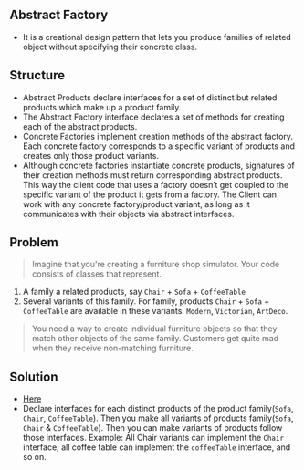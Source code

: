 ## Abstract Factory
- It is a creational design pattern that lets you produce families of related object without specifying their concrete
  class.
  
## Structure
  - Abstract Products declare interfaces for a set of distinct but related products which make up a product family.
  - The Abstract Factory interface declares a set of methods for creating each of the abstract products.
  - Concrete Factories implement creation methods of the abstract factory. Each concrete factory corresponds to a specific variant of products and creates only those product variants.
  - Although concrete factories instantiate concrete products, signatures of their creation methods must return corresponding abstract products. This way the client code that uses a factory doesn’t get coupled to the specific variant of the product it gets from a factory. The Client can work with any concrete factory/product variant, as long as it communicates with their objects via abstract interfaces.
  
## Problem

> Imagine that you're creating a furniture shop simulator. Your code consists of classes that represent.
  1. A family a related products, say `Chair` + `Sofa` + `CoffeeTable`
  2. Several variants of this family. For family, products `Chair` + `Sofa` + `CoffeeTable` are available in these
     variants: `Modern`, `Victorian`, `ArtDeco`.
> You need a way to create individual furniture objects so that they match other objects of the same family.
Customers get quite mad when they receive non-matching furniture.

## Solution

- [Here](./index.ts)
- Declare interfaces for each distinct products of the product family(`Sofa`, `Chair`, `CoffeeTable`). Then you make all
  variants of products family(`Sofa`, `Chair` & `CoffeeTable`). Then you can make variants of products follow those
  interfaces.
  Example: All Chair variants can implement the `Chair` interface; all coffee table can implement the `coffeeTable`
  interface, and so on.
